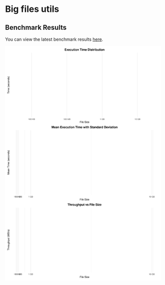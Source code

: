 # Big files utils

## Benchmark Results

You can view the latest benchmark results [here](docs/FileGeneratorBenchmark-report-github.md).

![Benchmark Plot](docs/FileGeneratorBenchmark-plot.png)

<!-- BENCHMARK RESULTS START -->
<!-- BENCHMARK RESULTS END -->

